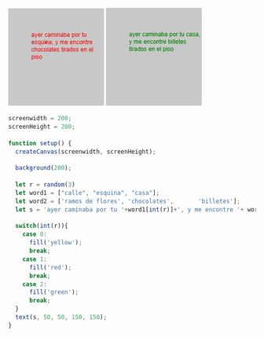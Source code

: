 ![generative-text-1](../../../../assets/generative-text-1.jpg)
![generative-text-2](../../../../assets/generative-text-2.jpg)

```js
screenwidth = 200;
screenHeight = 200;

function setup() {
  createCanvas(screenwidth, screenHeight);

  background(200);
  
  let r = random(3)
  let word1 = ["calle", "esquina", "casa"];
  let word2 = ['ramos de flores', 'chocolates',       'billetes'];
  let s = 'ayer caminaba por tu '+word1[int(r)]+', y me encontre '+ word2[int(r)]+ ' tirados en el piso'

  switch(int(r)){
    case 0:
      fill('yellow');
      break;
    case 1:  
      fill('red');
      break;
    case 2:
      fill('green');
      break;
  }
  text(s, 50, 50, 150, 150);
}
```
